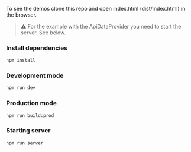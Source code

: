 To see the demos clone this repo and open index.html (dist/index.html) in the browser.
> :warning: For the example with the ApiDataProvider you need to start the server. See below.

### Install dependencies
```bash
npm install
```

### Development mode
```bash
npm run dev
```

### Production mode
```bash
npm run build:prod
```

### Starting server
```bash
npm run server
```
